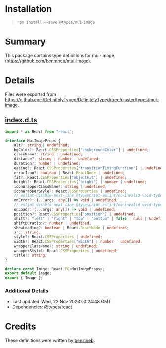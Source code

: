 # Installation
> `npm install --save @types/mui-image`

# Summary
This package contains type definitions for mui-image (https://github.com/benmneb/mui-image).

# Details
Files were exported from https://github.com/DefinitelyTyped/DefinitelyTyped/tree/master/types/mui-image.
## [index.d.ts](https://github.com/DefinitelyTyped/DefinitelyTyped/tree/master/types/mui-image/index.d.ts)
````ts
import * as React from "react";

interface MuiImageProps {
    alt?: string | undefined;
    bgColor?: React.CSSProperties["backgroundColor"] | undefined;
    className?: string | undefined;
    distance?: string | number | undefined;
    duration?: number | undefined;
    easing?: React.CSSProperties["transitionTimingFunction"] | undefined;
    errorIcon?: boolean | React.ReactNode | undefined;
    fit?: React.CSSProperties["objectFit"] | undefined;
    height?: React.CSSProperties["height"] | number | undefined;
    iconWrapperClassName?: string | undefined;
    iconWrapperStyle?: React.CSSProperties | undefined;
    // eslint-disable-next-line @typescript-eslint/no-invalid-void-type
    onError?: (...args: any[]) => void | undefined;
    // eslint-disable-next-line @typescript-eslint/no-invalid-void-type
    onLoad?: (...args: any[]) => void | undefined;
    position?: React.CSSProperties["position"] | undefined;
    shift?: "left" | "right" | "top" | "bottom" | false | null | undefined;
    shiftDuration?: number | undefined;
    showLoading?: boolean | React.ReactNode | undefined;
    src: string;
    style?: React.CSSProperties | undefined;
    width?: React.CSSProperties["width"] | number | undefined;
    wrapperClassName?: string | undefined;
    wrapperStyle?: React.CSSProperties | undefined;
    title?: string;
}

declare const Image: React.FC<MuiImageProps>;
export default Image;
export { Image };

````

### Additional Details
 * Last updated: Wed, 22 Nov 2023 00:24:48 GMT
 * Dependencies: [@types/react](https://npmjs.com/package/@types/react)

# Credits
These definitions were written by [benmneb](https://github.com/benmneb).
